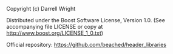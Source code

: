 Copyright (c) Darrell Wright

Distributed under the Boost Software License, Version 1.0. (See accompanying
file LICENSE or copy at http://www.boost.org/LICENSE_1_0.txt)

Official repository: https://github.com/beached/header_libraries

